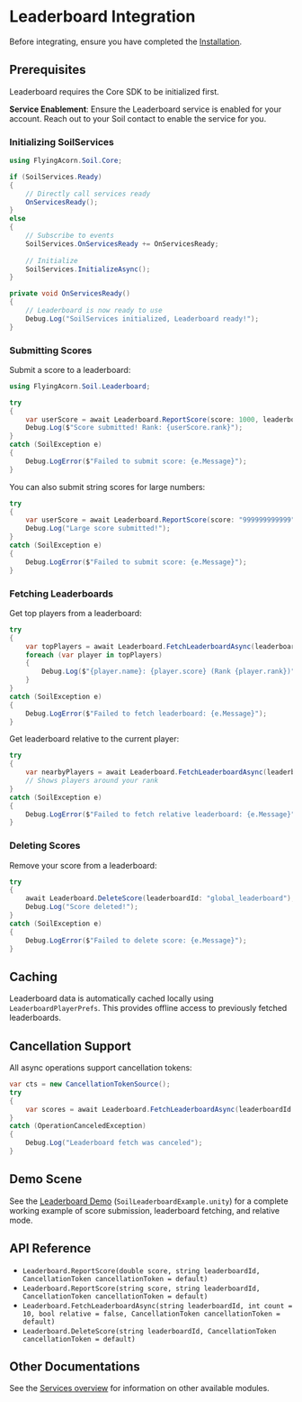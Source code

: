 # Leaderboard Integration

Before integrating, ensure you have completed the [Installation](../Installation.md).

## Prerequisites

Leaderboard requires the Core SDK to be initialized first.

**Service Enablement**: Ensure the Leaderboard service is enabled for your account. Reach out to your Soil contact to enable the service for you.

### Initializing SoilServices

```csharp
using FlyingAcorn.Soil.Core;

if (SoilServices.Ready)
{
    // Directly call services ready
    OnServicesReady();
}
else
{
    // Subscribe to events
    SoilServices.OnServicesReady += OnServicesReady;
    
    // Initialize
    SoilServices.InitializeAsync();
}

private void OnServicesReady()
{
    // Leaderboard is now ready to use
    Debug.Log("SoilServices initialized, Leaderboard ready!");
}
```

### Submitting Scores

Submit a score to a leaderboard:

```csharp
using FlyingAcorn.Soil.Leaderboard;

try
{
    var userScore = await Leaderboard.ReportScore(score: 1000, leaderboardId: "global_leaderboard");
    Debug.Log($"Score submitted! Rank: {userScore.rank}");
}
catch (SoilException e)
{
    Debug.LogError($"Failed to submit score: {e.Message}");
}
```

You can also submit string scores for large numbers:

```csharp
try
{
    var userScore = await Leaderboard.ReportScore(score: "999999999999", leaderboardId: "big_score_board");
    Debug.Log("Large score submitted!");
}
catch (SoilException e)
{
    Debug.LogError($"Failed to submit score: {e.Message}");
}
```

### Fetching Leaderboards

Get top players from a leaderboard:

```csharp
try
{
    var topPlayers = await Leaderboard.FetchLeaderboardAsync(leaderboardId: "global_leaderboard", count: 10);
    foreach (var player in topPlayers)
    {
        Debug.Log($"{player.name}: {player.score} (Rank {player.rank})");
    }
}
catch (SoilException e)
{
    Debug.LogError($"Failed to fetch leaderboard: {e.Message}");
}
```

Get leaderboard relative to the current player:

```csharp
try
{
    var nearbyPlayers = await Leaderboard.FetchLeaderboardAsync(leaderboardId: "global_leaderboard", count: 10, relative: true);
    // Shows players around your rank
}
catch (SoilException e)
{
    Debug.LogError($"Failed to fetch relative leaderboard: {e.Message}");
}
```

### Deleting Scores

Remove your score from a leaderboard:

```csharp
try
{
    await Leaderboard.DeleteScore(leaderboardId: "global_leaderboard");
    Debug.Log("Score deleted!");
}
catch (SoilException e)
{
    Debug.LogError($"Failed to delete score: {e.Message}");
}
```

## Caching

Leaderboard data is automatically cached locally using `LeaderboardPlayerPrefs`. This provides offline access to previously fetched leaderboards.

## Cancellation Support

All async operations support cancellation tokens:

```csharp
var cts = new CancellationTokenSource();
try
{
    var scores = await Leaderboard.FetchLeaderboardAsync(leaderboardId: "board", count: 10, cancellationToken: cts.Token);
}
catch (OperationCanceledException)
{
    Debug.Log("Leaderboard fetch was canceled");
}
```

## Demo Scene

See the [Leaderboard Demo](../README.md#demo-scenes) (`SoilLeaderboardExample.unity`) for a complete working example of score submission, leaderboard fetching, and relative mode.

## API Reference

- `Leaderboard.ReportScore(double score, string leaderboardId, CancellationToken cancellationToken = default)`
- `Leaderboard.ReportScore(string score, string leaderboardId, CancellationToken cancellationToken = default)`
- `Leaderboard.FetchLeaderboardAsync(string leaderboardId, int count = 10, bool relative = false, CancellationToken cancellationToken = default)`
- `Leaderboard.DeleteScore(string leaderboardId, CancellationToken cancellationToken = default)`

## Other Documentations

See the [Services overview](../README.md#services) for information on other available modules.